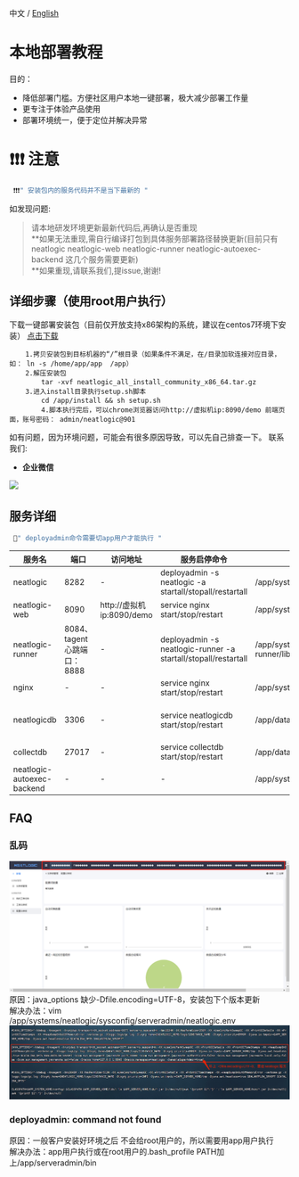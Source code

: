 中文 / [English](LOCAL_INSTALL.en.md)

# 本地部署教程
  目的：
  - 降低部署门槛。方便社区用户本地一键部署，极大减少部署工作量
  - 更专注于体验产品使用
  - 部署环境统一，便于定位并解决异常

# ❗❗❗ 注意
```js
 ❗❗❗" 安装包内的服务代码并不是当下最新的 "   
```
 如发现问题:<br>
>请本地研发环境更新最新代码后,再确认是否重现<br>
> **如果无法重现,需自行编译打包到具体服务部署路径替换更新(目前只有neatlogic neatlogic-web neatlogic-runner neatlogic-autoexec-backend 这几个服务需要更新)<br>
> **如果重现,请联系我们,提issue,谢谢!<br>
## 详细步骤（使用root用户执行）
下载一键部署安装包（目前仅开放支持x86架构的系统，建议在centos7环境下安装）
[点击下载](https://pan.baidu.com/s/1WsTvyIKjK-Bfd3kQzQfnZA?pwd=ccct)
```
	1.拷贝安装包到目标机器的“/”根目录（如果条件不满足，在/目录加软连接对应目录，如： ln -s /home/app/app  /app）
	2.解压安装包
		tar -xvf neatlogic_all_install_community_x86_64.tar.gz
	3.进入install目录执行setup.sh脚本
		cd /app/install && sh setup.sh
        4.脚本执行完后，可以chrome浏览器访问http://虚拟机ip:8090/demo 前端页面，账号密码： admin/neatlogic@901
```
如有问题，因为环境问题，可能会有很多原因导致，可以先自己排查一下。
联系我们:
- **企业微信** <br>
<p align="left"><img src="https://gitee.com/neat-logic/neatlogic-itom-all/raw/develop3.0.0/README_IMAGES/contact_me.png" width="150" /></p>


## 服务详细
```js
 📌" deployadmin命令需要切app用户才能执行 "   
```
|  服务名  |  端口  | 访问地址 | 服务启停命令 | 部署路径(更新版本) | 配置文件路径 | 描述 |
| ----  | ----  | ----  | ---- | ---- | ---- | ---- |
| neatlogic | 8282 | - | deployadmin -s neatlogic -a startall/stopall/restartall | /app/systems/neatlogic/apps/neatlogic.war | /app/systems/neatlogic/config/ |tomcat后端服务 ,通过http://虚拟机ip:8282/neatlogic/tenant/check/demo 验证服务是否正常 |
| neatlogic-web | 8090 | http://虚拟机ip:8090/demo | service nginx start/stop/restart | /app/systems/neatlogic-web/dist | - | 前端服务 |
| neatlogic-runner | 8084、tagent心跳端口：8888 | - | deployadmin -s neatlogic-runner -a startall/stopall/restartall | /app/systems/neatlogic-runner/lib/neatlogic-runner.jar | /app/systems/neatlogic-runner/config |执行器runner后端服务，通过http://虚拟机ip:8084/autoexecrunner/anonymous/api/rest/server/health/check/demo 验证服务是否正常|
| nginx | - | - | service nginx start/stop/restart | /app/systems/nginx/ | /app/systems/nginx/conf | - |
| neatlogicdb | 3306 | - | service neatlogicdb start/stop/restart | /app/databases/neatlogicdb | /app/databases/neatlogicdb/conf | mysql8数据库 , client连接通过命令： /app/databases/neatlogicdb/mysql/bin/mysql -uroot -p'neatlogic@901' --socket=/app/databases/neatlogicdb/data/mysql.sock |
| collectdb | 27017 | - | service collectdb start/stop/restart | /app/databases/collectdb | /app/databases/collectdb/conf | mongodb数据库 |
| neatlogic-autoexec-backend | - | - | - |  /app/systems/autoexec/ | /app/systems/autoexec/conf | - |


## FAQ
### 乱码
![输入图片说明](QUICK_START_IMAGES/faq1.png)
原因：java_options 缺少-Dfile.encoding=UTF-8，安装包下个版本更新<br>
解决办法：vim /app/systems/neatlogic/sysconfig/serveradmin/neatlogic.env
![输入图片说明](QUICK_START_IMAGES/faq11.png)
### deployadmin: command not found<br>
原因：一般客户安装好环境之后 不会给root用户的，所以需要用app用户执行<br>
解决办法：app用户执行或在root用户的.bash_profile PATH加上/app/serveradmin/bin<br>

